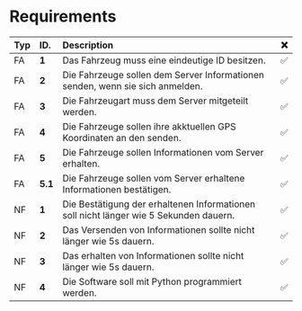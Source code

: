 # Requirements
| Typ| ID.     | Description  |❌|                                                                                                  
|:---|:--------|:-------------|--|
| FA | **1**  | Das Fahrzeug muss eine eindeutige ID besitzen. |✅|
| FA | **2**  | Die Fahrzeuge sollen dem Server Informationen senden, wenn sie sich anmelden. |✅|
| FA | **3**  | Die Fahrzeugart muss dem Server mitgeteilt werden. |✅|
| FA | **4**  | Die Fahrzeuge sollen ihre akktuellen GPS Koordinaten an den senden. |✅|
| FA | **5**  | Die Fahrzeuge sollen Informationen vom Server erhalten. |✅|
| FA | **5.1**  | Die Fahrzeuge sollen vom Server erhaltene Informationen bestätigen.|✅|
| NF | **1**  | Die Bestätigung der erhaltenen Informationen soll nicht länger wie 5 Sekunden dauern. |✅|
| NF | **2**  | Das Versenden von Informationen sollte nicht länger wie 5s dauern. |✅|                                   
| NF | **3**  | Das erhalten von Informationen sollte nicht länger wie 5s dauern. |✅|
| NF | **4**  | Die Software soll mit Python programmiert werden. |✅|
